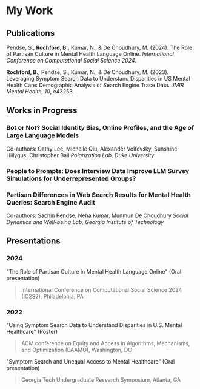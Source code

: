 <head>
    <link rel="shortcut icon" type="image/x-icon" href="favicon.ico?">
</head>

# My Work




## Publications

Pendse, S., **Rochford, B.**, Kumar, N., & De Choudhury, M. (2024). The Role of Partisan Culture in Mental Health Language Online. *International Conference on Computational Social Science 2024*.

**Rochford, B.**, Pendse, S., Kumar, N., & De Choudhury, M. (2023). Leveraging Symptom Search Data to Understand Disparities in US Mental Health Care: Demographic Analysis of Search Engine Trace Data. *JMIR Mental Health, 10*, e43253.




## Works in Progress

### Bot or Not? Social Identity Bias, Online Profiles, and the Age of Large Language Models
Co-authors: Cathy Lee, Michelle Qiu, Alexander Volfovsky, Sunshine Hillygus, Christopher Bail
*Polarization Lab, Duke University*

### People to Prompts: Does Interview Data Improve LLM Survey Simulations for Underrepresented Groups?

### Partisan Differences in Web Search Results for Mental Health Queries: Search Engine Audit
Co-authors: Sachin Pendse, Neha Kumar, Munmun De Choudhury
*Social Dynamics and Well-being Lab, Georgia Institute of Technology*




## Presentations

### 2024
"The Role of Partisan Culture in Mental Health Language Online" (Oral presentation)  
  > International Conference on Computational Social Science 2024 (IC2S2), Philadelphia, PA

### 2022
"Using Symptom Search Data to Understand Disparities in U.S. Mental Healthcare" (Poster)  
  > ACM conference on Equity and Access in Algorithms, Mechanisms, and Optimization (EAAMO), Washington, DC

"Symptom Search and Unequal Access to Mental Healthcare" (Oral presentation)  
  > Georgia Tech Undergraduate Research Symposium, Atlanta, GA